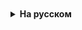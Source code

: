 <details style="padding-top: 18px">
  <summary style="cursor: pointer;"><b>На русском</b></summary>
## Исключения

Исключение - это нештатная ситуация, ошибка во время выполнения программы. Самый простой пример - деление на ноль. Можно вручную отслеживать возникновение подобных ошибок, а можно воспользоваться специальным механизмом исключений, который упрощает создание больших надёжных программ, уменьшает объём необходимого кода и повышает уверенность в том, что в приложении не будет необработанной ошибки.

В методе, в котором происходит ошибка, создаётся и передаётся специальный объект. Метод может либо обработать исключение самостоятельно, либо пропустить его. В любом случае исключение ловится и обрабатывается. Исключение может появиться благодаря самой системе, либо вы сами можете создать его вручную. Системные исключения возникают при неправильном использовании языка Java или запрещённых приёмов доступа к системе. Ваши собственные исключения обрабатывают специфические ошибки вашей программы.

Вернёмся к примеру с делением. Деление на нуль может предотвратить проверкой соответствующего условия. Но что делать, если знаменатель оказался нулём? Возможно, в контексте вашей задачи известно, как следует поступить в такой ситуации. Но, если нулевой знаменатель возник неожиданно, деление в принципе невозможно, и тогда необходимо возбудить исключение, а не продолжать исполнение программы.

Существует пять ключевых слов, используемых в исключениях: try, catch, throw, throws, finally. Порядок обработки исключений следующий.

Операторы программы, которые вы хотите отслеживать, помещаются в блок try. Если исключение произошло, то оно создаётся и передаётся дальше. Ваш код может перехватить исключение при помощи блока catch и обработать его. Системные исключения автоматически передаются самой системой. Чтобы передать исключение вручную, используется throw. Любое исключение, созданное и передаваемое внутри метода, должно быть указано в его интерфейсе ключевым словом throws. Любой код, который следует выполнить обязательно после завершения блока try, помещается в блок finally

Схематически код выглядит так:

```
try {
// блок кода, где отслеживаются ошибки
}
catch (тип_исключения_1 exceptionObject) {
// обрабатываем ошибку
}
catch (тип_исключения_2 exceptionObject) {
// обрабатываем ошибку
}
finally {
// код, который нужно выполнить после завершения блока try
}
```


Существует специальный класс для исключений Trowable. В него входят два класса Exception и Error.

Класс Exception используется для обработки исключений вашей программой. Вы можете наследоваться от него для создания собственных типов исключений. Для распространённых ошибок уже существует класс RuntimeException, который может обрабатывать деление на ноль или определять ошибочную индексацию массива.

Класс Error служит для обработки ошибок в самом языке Java и на практике вам не придётся иметь с ним дело.

### Оператор throw

Часть исключений может обрабатывать сама система. Но можно создать собственные исключения при помощи оператора throw. Код выглядит так:

throw экземпляр_Throwable
Вам нужно создать экземпляр класса Throwable или его наследников. Получить объект класса Throwable можно в операторе catch или стандартным способом через оператор new.

Мы могли бы написать такой код для кнопки:

```
Cat cat;

if(cat == null){
	throw new NullPointerException("Котик не инициализирован");
}
```

Мы объявили объект класса Cat, но забыли его проинициализировать, например, в onCreate(). Теперь нажатие кнопки вызовет исключение, которое обработает система, а в логах мы можем прочитать сообщение об ошибке. Возможно, вы захотите использовать другое исключение, например, throw new UnsupportedOperationException("Котик не инициализирован");.

В любом случае мы передали обработку ошибки системе. В реальном приложении вам нужно обработать ошибку самостоятельно.

### Оператор throws

Если метод может породить исключение, которое он сам не обрабатывает, он должен задать это поведение так, чтобы вызывающий его код мог позаботиться об этом исключении. Для этого к объявлению метода добавляется конструкция throws, которая перечисляет типы исключений (кроме исключений Error и RuntimeException и их подклассов).

Общая форма объявления метода с оператором throws:

```
тип имя_метода(список_параметров) throws список_исключений {
// код внутри метода
}
```


В фрагменте список_исключений можно указать список исключений через запятую.

### Оператор finally

Когда исключение передано, выполнение метода направляется по нелинейному пути. Это может стать источником проблем. Например, при входе метод открывает файл и закрывает при выходе. Чтобы закрытие файла не было пропущено из-за обработки исключения, был предложен механизм finally.

Ключевое слово finally создаёт блок кода, который будет выполнен после завершения блока try/catch, но перед кодом, следующим за ним. Блок будет выполнен, независимо от того, передано исключение или нет. Оператор finally не обязателен, однако каждый оператор try требует наличия либо catch, либо finally.



</details>
